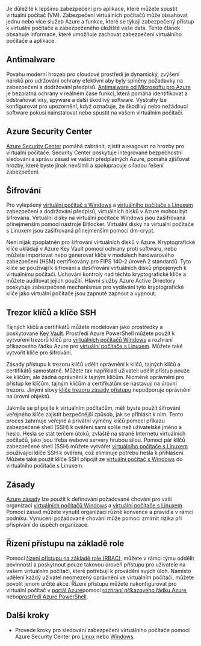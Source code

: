 Je důležité k lepšímu zabezpečení pro aplikace, které můžete spustit virtuální počítač (VM). Zabezpečení virtuálních počítačů může obsahovat jednu nebo více služeb Azure a funkce, které se týkají zabezpečený přístup k virtuální počítače a zabezpečeného úložiště vaše data. Tento článek obsahuje informace, které umožňuje zachovat zabezpečení virtuálního počítače a aplikace.

## <a name="antimalware"></a>Antimalware

Povahu moderní hrozeb pro cloudové prostředí je dynamický, zvýšení nároků pro udržování ochrany efektivní aby byly splněny požadavky na zabezpečení a dodržování předpisů. [Antimalware od Microsoftu pro Azure](../articles/security/azure-security-antimalware.md) je bezplatná ochrany v reálném čase funkci, která pomáhá identifikovat a odstraňovat viry, spyware a další škodlivý software. Výstrahy lze konfigurovat pro upozornění, když označuje, že škodlivý nebo nežádoucí software pokusí nainstalovat nebo spustit na vašem virtuálním počítači.

## <a name="azure-security-center"></a>Azure Security Center

[Azure Security Center](../articles/security-center/security-center-intro.md) pomáhá zabránit, zjistit a reagovat na hrozby pro virtuální počítače. Security Center poskytuje integrované bezpečnostní sledování a správu zásad ve vašich předplatných Azure, pomáhá zjišťovat hrozby, které byste jinak nevšimli a spolupracuje s řadou řešení zabezpečení.

## <a name="encryption"></a>Šifrování

Pro vylepšený [virtuální počítač s Windows](../articles/virtual-machines/windows/encrypt-disks.md) a [virtuálního počítače s Linuxem](../articles/virtual-machines/linux/encrypt-disks.md) zabezpečení a dodržování předpisů, virtuálních disků v Azure mohou být šifrována. Virtuální disky na virtuální počítače Windows jsou zašifrovaná přinejmenším pomocí nástroje Bitlocker. Virtuální disky na virtuální počítače s Linuxem jsou zašifrovaná přinejmenším pomocí dm-crypt. 

Není nijak zpoplatněn pro šifrování virtuálních disků v Azure. Kryptografické klíče ukládají v Azure Key Vault pomocí ochrany proti softwaru, nebo můžete importovat nebo generovat klíče v modulech hardwarového zabezpečení (HSM) certifikovány pro FIPS 140-2 úroveň 2 standardů. Tyto klíče se používají k šifrování a dešifrování virtuálních disků připojených k virtuálnímu počítači. Uchování kontroly nad těchto kryptografické klíče a můžete auditovat jejich použití. Hlavní služby Azure Active Directory poskytuje zabezpečené mechanismus pro vydávání tyto kryptografické klíče jako virtuální počítače jsou zapnuté zapnout a vypnout.

## <a name="key-vault-and-ssh-keys"></a>Trezor klíčů a klíče SSH

Tajných klíčů a certifikátů můžete modelován jako prostředky a poskytované [Key Vault](../articles/key-vault/key-vault-whatis.md). Prostředí Azure PowerShell můžete použít k vytvoření trezorů klíčů pro [virtuálních počítačů Windows](../articles/virtual-machines/windows/key-vault-setup.md) a rozhraní příkazového řádku Azure pro [virtuální počítače s Linuxem](../articles/virtual-machines/linux/key-vault-setup.md). Můžete také vytvořit klíče pro šifrování.

Zásady přístupu k trezoru klíčů udělit oprávnění k klíčů, tajných klíčů a certifikátů samostatně. Můžete tak například uživateli udělit přístup pouze ke klíčům, ale žádná oprávnění k tajným klíčům. Nicméně oprávnění pro přístup ke klíčům, tajným klíčům a certifikátům se nastavují na úrovni trezoru. Jinými slovy [klíče trezoru zásady přístupu](../articles/key-vault/key-vault-secure-your-key-vault.md) nepodporuje oprávnění na úrovni objektů.

Jakmile se připojíte k virtuálním počítačům, měli byste použít šifrování veřejného klíče zajistit bezpečnější způsob, jak se přihlásit k nim. Tento proces zahrnuje veřejné a privátní výměny klíčů pomocí příkazu zabezpečené shell (SSH) k ověření sami spíše než uživatelské jméno a heslo. Hesla se stát terčem útoků, zvláště na straně Internetu virtuálních počítačů, jako jsou třeba webové servery hrubou silou. Pomocí pár klíčů zabezpečené shell (SSH) můžete vytvářet [virtuálního počítače s Linuxem](../articles/virtual-machines/linux/mac-create-ssh-keys.md) používající klíče SSH k ověření, což eliminuje potřebu hesla k přihlášení. Můžete také použít klíče SSH připojit ze [virtuální počítač s Windows](../articles/virtual-machines/linux/ssh-from-windows.md) do virtuálního počítače s Linuxem.

## <a name="policies"></a>Zásady

[Azure zásady](../articles/azure-policy/azure-policy-introduction.md) lze použít k definování požadované chování pro vaši organizaci [virtuálních počítačů Windows](../articles/virtual-machines/windows/policy.md) a [virtuální počítače s Linuxem](../articles/virtual-machines/linux/policy.md). Pomocí zásad můžete vynutit organizaci různé konvence a pravidla v rámci podniku. Vynucení požadované chování může pomoci zmírnit rizika při přispívání do úspěch organizace.

## <a name="role-based-access-control"></a>Řízení přístupu na základě role

Pomocí [řízení přístupu na základě role (RBAC)](../articles/active-directory/role-based-access-control-what-is.md), můžete v rámci týmu oddělit povinností a poskytnout pouze takovou úroveň přístupu pro uživatele na vašem virtuálním počítači, které potřebují k provádění svých úloh. Namísto udělení každý uživatel neomezený oprávnění ve virtuálním počítači, můžete povolit jenom určité akce. Řízení přístupu můžete nakonfigurovat pro virtuální počítač v [portál Azure](../articles/active-directory/role-based-access-control-configure.md)pomocí [rozhraní příkazového řádku Azure](https://docs.microsoft.com/cli/azure/role), nebo[prostředí Azure PowerShell](../articles/active-directory/role-based-access-control-manage-access-powershell.md).


## <a name="next-steps"></a>Další kroky
- Provede kroky pro sledování zabezpečení virtuálního počítače pomocí Azure Security Center pro [Linux](../articles/virtual-machines/linux/tutorial-azure-security.md) nebo [Windows](../articles/virtual-machines/windows/tutorial-azure-security.md).